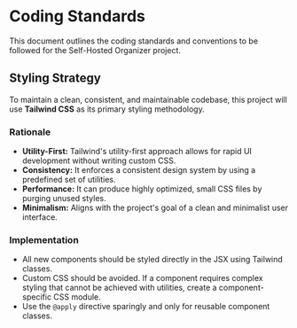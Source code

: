 # Coding Standards

This document outlines the coding standards and conventions to be followed for the Self-Hosted Organizer project.

## Styling Strategy

To maintain a clean, consistent, and maintainable codebase, this project will use **Tailwind CSS** as its primary styling methodology.

### Rationale

*   **Utility-First:** Tailwind's utility-first approach allows for rapid UI development without writing custom CSS.
*   **Consistency:** It enforces a consistent design system by using a predefined set of utilities.
*   **Performance:** It can produce highly optimized, small CSS files by purging unused styles.
*   **Minimalism:** Aligns with the project's goal of a clean and minimalist user interface.

### Implementation

*   All new components should be styled directly in the JSX using Tailwind classes.
*   Custom CSS should be avoided. If a component requires complex styling that cannot be achieved with utilities, create a component-specific CSS module.
*   Use the `@apply` directive sparingly and only for reusable component classes.

